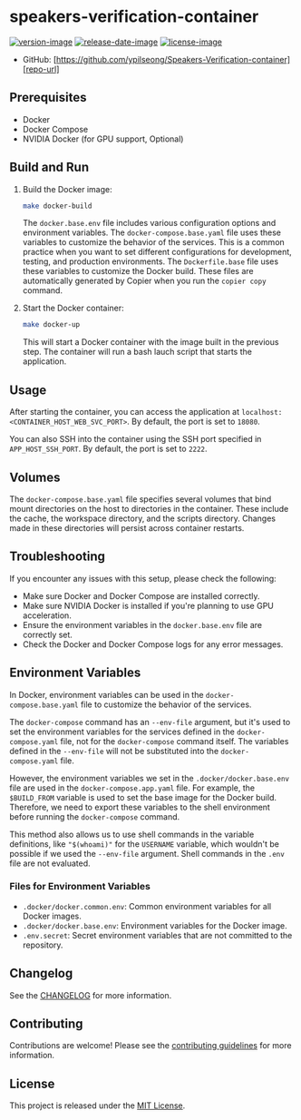 # speakers-verification-container

[![version-image]][release-url]
[![release-date-image]][release-url]
[![license-image]][license-url]



- GitHub: [https://github.com/ypilseong/Speakers-Verification-container][repo-url]



## Prerequisites

- Docker
- Docker Compose
- NVIDIA Docker (for GPU support, Optional)

## Build and Run

1. Build the Docker image:

   ```bash
   make docker-build
   ```

   The `docker.base.env` file includes various configuration options and environment variables. The `docker-compose.base.yaml` file uses these variables to customize the behavior of the services. This is a common practice when you want to set different configurations for development, testing, and production environments. The `Dockerfile.base` file uses these variables to customize the Docker build. These files are automatically generated by Copier when you run the `copier copy` command.

2. Start the Docker container:

   ```bash
   make docker-up
   ```

   This will start a Docker container with the image built in the previous step. The container will run a bash lauch script that starts the application.

## Usage

After starting the container, you can access the application at `localhost:<CONTAINER_HOST_WEB_SVC_PORT>`. By default, the port is set to `18080`.

You can also SSH into the container using the SSH port specified in `APP_HOST_SSH_PORT`. By default, the port is set to `2222`.

## Volumes

The `docker-compose.base.yaml` file specifies several volumes that bind mount directories on the host to directories in the container. These include the cache, the workspace directory, and the scripts directory. Changes made in these directories will persist across container restarts.

## Troubleshooting

If you encounter any issues with this setup, please check the following:

- Make sure Docker and Docker Compose are installed correctly.
- Make sure NVIDIA Docker is installed if you're planning to use GPU acceleration.
- Ensure the environment variables in the `docker.base.env` file are correctly set.
- Check the Docker and Docker Compose logs for any error messages.

## Environment Variables

In Docker, environment variables can be used in the `docker-compose.base.yaml` file to customize the behavior of the services.

The `docker-compose` command has an `--env-file` argument, but it's used to set the environment variables for the services defined in the `docker-compose.yaml` file, not for the `docker-compose` command itself. The variables defined in the `--env-file` will not be substituted into the `docker-compose.yaml` file.

However, the environment variables we set in the `.docker/docker.base.env` file are used in the `docker-compose.app.yaml` file. For example, the `$BUILD_FROM` variable is used to set the base image for the Docker build. Therefore, we need to export these variables to the shell environment before running the `docker-compose` command.

This method also allows us to use shell commands in the variable definitions, like `"$(whoami)"` for the `USERNAME` variable, which wouldn't be possible if we used the `--env-file` argument. Shell commands in the `.env` file are not evaluated.

### Files for Environment Variables

- `.docker/docker.common.env`: Common environment variables for all Docker images.
- `.docker/docker.base.env`: Environment variables for the Docker image.
- `.env.secret`: Secret environment variables that are not committed to the repository.

## Changelog

See the [CHANGELOG] for more information.

## Contributing

Contributions are welcome! Please see the [contributing guidelines] for more information.

## License

This project is released under the [MIT License][license-url].
<!-- Links: -->
[license-image]: https://img.shields.io/github/license/ypilseong/Speakers-Verification-container
[license-url]: https://github.com/ypilseong/Speakers-Verification-container/blob/main/LICENSE
[version-image]: https://img.shields.io/github/v/release/ypilseong/Speakers-Verification-container?sort=semver
[release-date-image]: https://img.shields.io/github/release-date/ypilseong/Speakers-Verification-container
[release-url]: https://github.com/ypilseong/Speakers-Verification-container/releases
[repo-url]: https://github.com/ypilseong/Speakers-Verification-container
[changelog]: https://github.com/ypilseong/Speakers-Verification-container/blob/main/CHANGELOG.md
[contributing guidelines]: https://github.com/ypilseong/Speakers-Verification-container/blob/main/CONTRIBUTING.md
<!-- Links: -->

